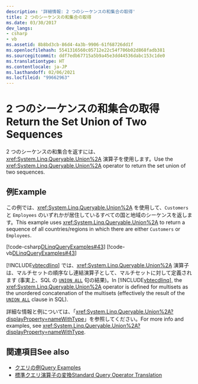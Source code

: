 ```yaml
---
description: '詳細情報: 2 つのシーケンスの和集合の取得'
title: 2 つのシーケンスの和集合の取得
ms.date: 03/30/2017
dev_langs:
- csharp
- vb
ms.assetid: 8b8bd3cb-86d4-4a3b-9906-61f68726dd1f
ms.openlocfilehash: 5541316560c05712e22c54f706b02d868fadb381
ms.sourcegitcommit: ddf7edb67715a5b9a45e3dd44536dabc153c1de0
ms.translationtype: HT
ms.contentlocale: ja-JP
ms.lasthandoff: 02/06/2021
ms.locfileid: "99662963"
---
```

# <a name="return-the-set-union-of-two-sequences"></a><span data-ttu-id="9132e-103">2 つのシーケンスの和集合の取得</span><span class="sxs-lookup"><span data-stu-id="9132e-103">Return the Set Union of Two Sequences</span></span>

<span data-ttu-id="9132e-104">2 つのシーケンスの和集合を返すには、<xref:System.Linq.Queryable.Union%2A> 演算子を使用します。</span><span class="sxs-lookup"><span data-stu-id="9132e-104">Use the <xref:System.Linq.Queryable.Union%2A> operator to return the set union of two sequences.</span></span>  
  
## <a name="example"></a><span data-ttu-id="9132e-105">例</span><span class="sxs-lookup"><span data-stu-id="9132e-105">Example</span></span>  

 <span data-ttu-id="9132e-106">この例では、<xref:System.Linq.Queryable.Union%2A> を使用して、`Customers` と `Employees` のいずれかが居住しているすべての国と地域のシーケンスを返します。</span><span class="sxs-lookup"><span data-stu-id="9132e-106">This example uses <xref:System.Linq.Queryable.Union%2A> to return a sequence of all countries/regions in which there are either `Customers` or `Employees`.</span></span>  
  
 [!code-csharp[DLinqQueryExamples#43](../../../../../../samples/snippets/csharp/VS_Snippets_Data/DLinqQueryExamples/cs/Program.cs#43)]
 [!code-vb[DLinqQueryExamples#43](../../../../../../samples/snippets/visualbasic/VS_Snippets_Data/DLinqQueryExamples/vb/Module1.vb#43)]  
  
 <span data-ttu-id="9132e-107">[!INCLUDE[vbtecdlinq](../../../../../../includes/vbtecdlinq-md.md)] では、<xref:System.Linq.Queryable.Union%2A> 演算子は、マルチセットの順序なし連結演算子として、マルチセットに対して定義されます (事実上、SQL の [`UNION ALL`](/sql/t-sql/language-elements/set-operators-union-transact-sql) 句の結果)。</span><span class="sxs-lookup"><span data-stu-id="9132e-107">In [!INCLUDE[vbtecdlinq](../../../../../../includes/vbtecdlinq-md.md)], the <xref:System.Linq.Queryable.Union%2A> operator is defined for multisets as the unordered concatenation of the multisets (effectively the result of the [`UNION ALL`](/sql/t-sql/language-elements/set-operators-union-transact-sql) clause in SQL).</span></span>

<span data-ttu-id="9132e-108">詳細な情報と例については、「<xref:System.Linq.Queryable.Union%2A?displayProperty=nameWithType>」を参照してください。</span><span class="sxs-lookup"><span data-stu-id="9132e-108">For more info and examples, see <xref:System.Linq.Queryable.Union%2A?displayProperty=nameWithType>.</span></span>
  
## <a name="see-also"></a><span data-ttu-id="9132e-109">関連項目</span><span class="sxs-lookup"><span data-stu-id="9132e-109">See also</span></span>

- [<span data-ttu-id="9132e-110">クエリの例</span><span class="sxs-lookup"><span data-stu-id="9132e-110">Query Examples</span></span>](query-examples.md)
- [<span data-ttu-id="9132e-111">標準クエリ演算子の変換</span><span class="sxs-lookup"><span data-stu-id="9132e-111">Standard Query Operator Translation</span></span>](standard-query-operator-translation.md)
